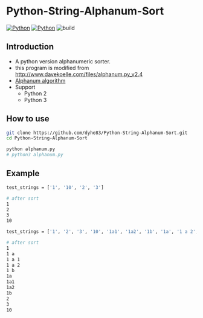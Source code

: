 # Python-String-Alphanum-Sort
[![Python](https://img.shields.io/badge/python-2.7.1-blue.svg?style=popout)](https://www.python.org/downloads/release/python-271/)
[![Python](https://img.shields.io/badge/python-3.4.0-blue.svg?style=popout)](https://www.python.org/downloads/release/python-340/)
![build](https://travis-ci.org/dyhe83/Python-String-Alphanum-Sort.svg?branch=master)


## Introduction
* A python version alphanumeric sorter.
* this program is modified from http://www.davekoelle.com/files/alphanum.py_v2.4
* [Alphanum algorithm](http://www.davekoelle.com/alphanum.html)
* Support
  * Python 2
  * Python 3


## How to use
```sh
git clone https://github.com/dyhe83/Python-String-Alphanum-Sort.git
cd Python-String-Alphanum-Sort

python alphanum.py
# python3 alphanum.py
```


## Example
```sh
test_strings = ['1', '10', '2', '3']

# after sort
1
2
3
10
```

```sh
test_strings = ['1', '2', '3', '10', '1a1', '1a2', '1b', '1a', '1 a 2', '1 a 1', '1 b', '1 a']

# after sort
1
1 a
1 a 1
1 a 2
1 b
1a
1a1
1a2
1b
2
3
10
```

